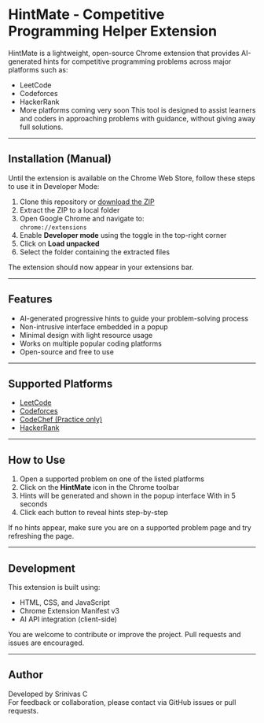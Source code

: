 # HintMate - Competitive Programming Helper Extension

HintMate is a lightweight, open-source Chrome extension that provides AI-generated hints for competitive programming problems across major platforms such as:
- LeetCode
- Codeforces
- HackerRank
- More platforms coming very soon
This tool is designed to assist learners and coders in approaching problems with guidance, without giving away full solutions.

---

## Installation (Manual)

Until the extension is available on the Chrome Web Store, follow these steps to use it in Developer Mode:

1. Clone this repository or [download the ZIP](https://github.com/YOUR_USERNAME/YOUR_REPO_NAME/archive/refs/heads/main.zip)
2. Extract the ZIP to a local folder
3. Open Google Chrome and navigate to:  
   `chrome://extensions`
4. Enable **Developer mode** using the toggle in the top-right corner
5. Click on **Load unpacked**
6. Select the folder containing the extracted files

The extension should now appear in your extensions bar.

---

## Features

- AI-generated progressive hints to guide your problem-solving process
- Non-intrusive interface embedded in a popup
- Minimal design with light resource usage
- Works on multiple popular coding platforms
- Open-source and free to use

---

## Supported Platforms

- [LeetCode](https://leetcode.com)
- [Codeforces](https://codeforces.com)
- [CodeChef (Practice only)](https://www.codechef.com/practice)
- [HackerRank](https://www.hackerrank.com)

---

## How to Use

1. Open a supported problem on one of the listed platforms
2. Click on the **HintMate** icon in the Chrome toolbar 
3. Hints will be generated and shown in the popup interface With in 5 seconds
4. Click each button to reveal hints step-by-step

If no hints appear, make sure you are on a supported problem page and try refreshing the page.

---

## Development

This extension is built using:

- HTML, CSS, and JavaScript
- Chrome Extension Manifest v3
- AI API integration (client-side)

You are welcome to contribute or improve the project. Pull requests and issues are encouraged.

---

## Author

Developed by Srinivas C  
For feedback or collaboration, please contact via GitHub issues or pull requests.
